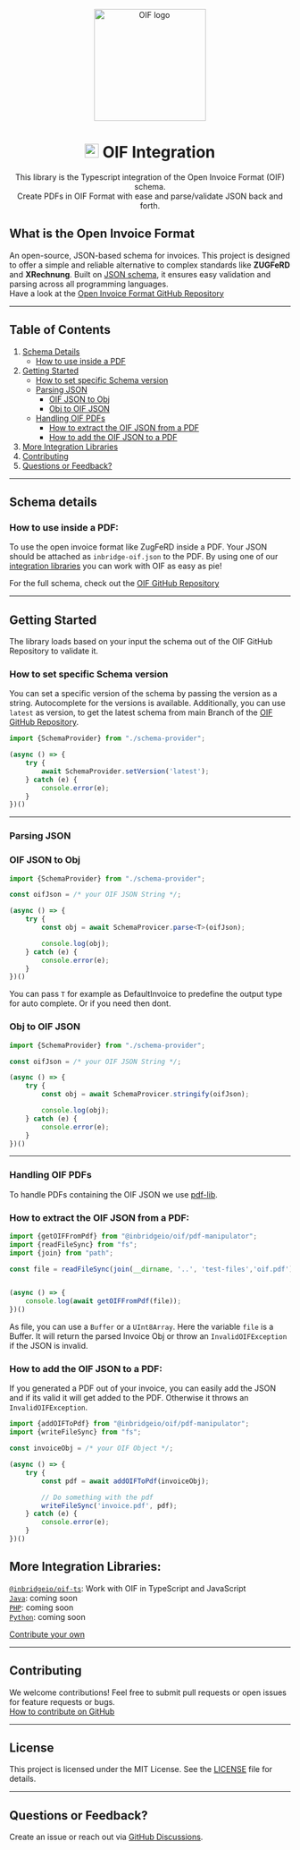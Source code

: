 <p align="center">
  <img src="https://avatars.githubusercontent.com/u/189235068?s=200" width="200px" align="center" alt="OIF logo" />
  <h1 align="center"><img src="https://upload.wikimedia.org/wikipedia/commons/thumb/4/4c/Typescript_logo_2020.svg/1200px-Typescript_logo_2020.svg.png" width="25"> OIF Integration</h1> 
  <p align="center">
    This library is the Typescript integration of the Open Invoice Format (OIF) schema.<br>  
    Create PDFs in OIF Format with ease and parse/validate JSON back and forth.
  </p>
</p>



## What is the Open Invoice Format

An open-source, JSON-based schema for invoices. This project is designed to offer a simple and reliable alternative to complex standards like **ZUGFeRD** and **XRechnung**. Built on [JSON schema](https://json-schema.org), it ensures easy validation and parsing across all programming languages.  
Have a look at the [Open Invoice Format GitHub Repository](https://github.com/inbridgeio/open-invoice-format)

---

## Table of Contents

1. [Schema Details](#schema-details)  
    - [How to use inside a PDF](#how-to-use-inside-a-pdf)
2. [Getting Started](#getting-started)  
    - [How to set specific Schema version](#how-to-set-specific-schema-version)  
    - [Parsing JSON](#parsing-json)  
        - [OIF JSON to Obj](#oif-json-to-obj)  
        - [Obj to OIF JSON](#obj-to-oif-json)  
    - [Handling OIF PDFs](#handling-oif-pdfs)  
        - [How to extract the OIF JSON from a PDF](#how-to-extract-the-oif-json-from-a-pdf)  
        - [How to add the OIF JSON to a PDF](#how-to-add-the-oif-json-to-a-pdf)  
3. [More Integration Libraries](#more-integration-libraries)
4. [Contributing](#contributing)
5. [Questions or Feedback?](#questions-or-feedback)

---

## Schema details

### How to use inside a PDF:
To use the open invoice format like ZugFeRD inside a PDF. Your JSON should be attached as `inbridge-oif.json` to the PDF.
By using one of our [integration libraries](#integration-libraries) you can work with OIF as easy as pie!

For the full schema, check out the [OIF GitHub Repository](https://github.com/inbridgeio/open-invoice-format)

---

## Getting Started

The library loads based on your input the schema out of the OIF GitHub Repository to validate it.

### How to set specific Schema version
You can set a specific version of the schema by passing the version as a string. Autocomplete for the versions is available.
Additionally, you can use `latest` as version, to get the latest schema from main Branch of the [OIF GitHub Repository](https://github.com/inbridgeio/open-invoice-format).

```typescript
import {SchemaProvider} from "./schema-provider";

(async () => {
    try {
        await SchemaProvider.setVersion('latest');
    } catch (e) {
        console.error(e);
    }
})()
```
---  

### Parsing JSON

### OIF JSON to Obj

```typescript
import {SchemaProvider} from "./schema-provider";

const oifJson = /* your OIF JSON String */;

(async () => {
    try {
        const obj = await SchemaProvicer.parse<T>(oifJson);

        console.log(obj);
    } catch (e) {
        console.error(e);
    }
})()
```

You can pass `T` for example as DefaultInvoice to predefine the output type for auto complete. Or if you need then dont.

### Obj to OIF JSON

```typescript
import {SchemaProvider} from "./schema-provider";

const oifJson = /* your OIF JSON String */;

(async () => {
    try {
        const obj = await SchemaProvicer.stringify(oifJson);

        console.log(obj);
    } catch (e) {
        console.error(e);
    }
})()
```

---

### Handling OIF PDFs

To handle PDFs containing the OIF JSON we use [pdf-lib](https://github.com/Hopding/pdf-lib).

### How to extract the OIF JSON from a PDF:
```typescript
import {getOIFFromPdf} from "@inbridgeio/oif/pdf-manipulator";
import {readFileSync} from "fs";
import {join} from "path";

const file = readFileSync(join(__dirname, '..', 'test-files','oif.pdf'));


(async () => {
    console.log(await getOIFFromPdf(file));
})()
```
As file, you can use a `Buffer` or a `UInt8Array`. Here the variable `file` is a Buffer.
It will return the parsed Invoice Obj or throw an `InvalidOIFException` if the JSON is invalid.

### How to add the OIF JSON to a PDF:
If you generated a PDF out of your invoice, you can easily add the JSON and if its valid it will get added to the PDF. Otherwise it throws an `InvalidOIFException`.

```typescript
import {addOIFToPdf} from "@inbridgeio/oif/pdf-manipulator";
import {writeFileSync} from "fs";

const invoiceObj = /* your OIF Object */;

(async () => {
    try {
        const pdf = await addOIFToPdf(invoiceObj);

        // Do something with the pdf
        writeFileSync('invoice.pdf', pdf);
    } catch (e) {
        console.error(e);
    }
})()
```


## More Integration Libraries:
[`@inbridgeio/oif-ts`](https://github.com/inbridgeio/oif-ts): Work with OIF in TypeScript and JavaScript  
[`Java`](#): coming soon  
[`PHP`](#): coming soon  
[`Python`](#): coming soon

[Contribute your own](#contributing)

---

## Contributing

We welcome contributions! Feel free to submit pull requests or open issues for feature requests or bugs.  
[How to contribute on GitHub](https://docs.github.com/en/get-started/exploring-projects-on-github/contributing-to-a-project)

---

## License

This project is licensed under the MIT License. See the [LICENSE](./LICENSE) file for details.

---

## Questions or Feedback?

Create an issue or reach out via [GitHub Discussions](https://github.com/inbridgeio/open-invoice-format/discussions).
